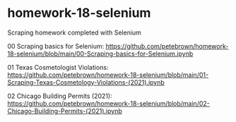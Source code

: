 # homework-18-selenium
 Scraping homework completed with Selenium

00 Scraping basics for Selenium: https://github.com/petebrown/homework-18-selenium/blob/main/00-Scraping-basics-for-Selenium.ipynb

01 Texas Cosmetologist Violations: https://github.com/petebrown/homework-18-selenium/blob/main/01-Scraping-Texas-Cosmetology-Violations-(2021).ipynb

02 Chicago Building Permits (2021): https://github.com/petebrown/homework-18-selenium/blob/main/02-Chicago-Building-Permits-(2021).ipynb